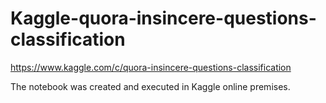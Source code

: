 # Kaggle-quora-insincere-questions-classification

https://www.kaggle.com/c/quora-insincere-questions-classification

The notebook was created and executed in Kaggle online premises.
